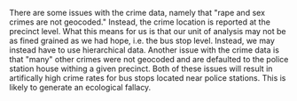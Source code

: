 There are some issues with the crime data, namely that "rape and sex crimes are not geocoded." Instead, the crime location is reported at the precinct level.  What this means for us is that our unit of analysis may not be as fined grained as we had hope, i.e. the bus stop level.  Instead, we may instead have to use hierarchical data.  Another issue with the crime data is that "many" other crimes were not geocoded and are defaulted to the police station house withing a given precinct.  Both of these issues will result in artifically high crime rates for bus stops located near police stations.  This is likely to generate an ecological fallacy.
